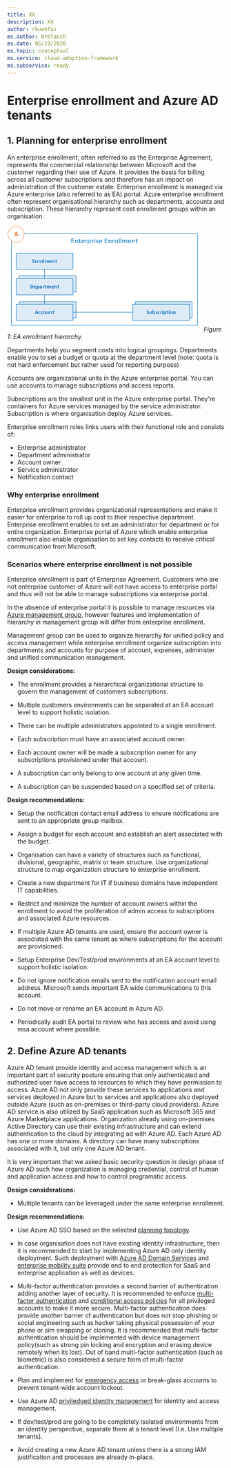 ```yaml
---
title: XX
description: XX
author: rkuehfus
ms.author: brblanch
ms.date: 05/19/2020
ms.topic: conceptual
ms.service: cloud-adoption-framework
ms.subservice: ready
---
```


# Enterprise enrollment and Azure AD tenants

## 1. Planning for enterprise enrollment

An enterprise enrollment, often referred to as the Enterprise Agreement, represents the commercial relationship between Microsoft and the customer regarding their use of Azure. It provides the basis for billing across all customer subscriptions and therefore has an impact on administration of the customer estate. Enterprise enrollment is managed via Azure enterprise (also referred to as EA) portal. Azure enterprise enrollment often represent organisational hierarchy such as departments, accounts and subscription. These hierarchy represent cost enrollment groups within an organisation.

![Azure EA hierarchies.](./media/ea.png)
_Figure 1: EA enrollment hierarchy._

Departments help you segment costs into logical groupings. Departments enable you to set a budget or quota at the department level (note: quota is not hard enforcement but rather used for reporting purpose)

Accounts are organizational units in the Azure enterprise portal. You can use accounts to manage subscriptions and access reports.

Subscriptions are the smallest unit in the Azure enterprise portal. They're containers for Azure services managed by the service administrator. Subscription is where organisation deploy Azure services.

Enterprise enrollment roles links users with their functional role and consists of:

- Enterprise administrator
- Department administrator
- Account owner
- Service administrator
- Notification contact

### Why enterprise enrollment

Enterprise enrollment provides organizational representations and make it easier for enterprise to roll up cost to their respective department. Enterprise enrollment enables to set an administrator for department or for entire organization. Enterprise portal of Azure which enable enterprise enrollment also enable organisation to set key contacts to receive critical communication from Microsoft.

### Scenarios where enterprise enrollment is not possible

Enterprise enrollment is part of Enterprise Agreement. Customers who are not enterprise customer of Azure will not have access to enterprise portal and thus will not be able to manage subscriptions via enterprise portal.

In the absence of enterprise portal it is possible to manage resources via [Azure management group](https://docs.microsoft.com/azure/governance/management-groups/overview), however features and implementation of hierarchy in management group will differ from enterprise enrollment.

Management group can be used to organize hierarchy for unified policy and access management while enterprise enrollment organize subscription into departments and accounts for purpose of account, expenses, administer and unified communication management.

**Design considerations:**

- The enrollment provides a hierarchical organizational structure to govern the management of customers subscriptions.

- Multiple customers environments can be separated at an EA account level to support holistic isolation.

- There can be multiple administrators appointed to a single enrollment.

- Each subscription must have an associated account owner.

- Each account owner will be made a subscription owner for any subscriptions provisioned under that account.

- A subscription can only belong to one account at any given time.

- A subscription can be suspended based on a specified set of criteria.

**Design recommendations:**

- Setup the notification contact email address to ensure notifications are sent to an appropriate group mailbox.

- Assign a budget for each account and establish an alert associated with the budget.

- Organisation can have a variety of structures such as functional, divisional, geographic, matrix or team structure. Use organizational structure to map organization structure to enterprise enrollment.

- Create a new department for IT if business domains have independent IT capabilities.

- Restrict and minimize the number of account owners within the enrollment to avoid the proliferation of admin access to subscriptions and associated Azure resources.

- If multiple Azure AD tenants are used, ensure the account owner is associated with the same tenant as where subscriptions for the account are provisioned.

- Setup Enterprise Dev/Test/prod environments at an EA account level to support holistic isolation.

- Do not ignore notification emails sent to the notification account email address. Microsoft sends important EA wide communications to this account.

- Do not move or rename an EA account in Azure AD.

- Periodically audit EA portal to review who has access and avoid using msa account where possible.

## 2. Define Azure AD tenants

Azure AD tenant provide identity and access management which is an important part of security posture ensuring that only authenticated and authorized user have access to resources to which they have permission to access. Azure AD not only provide these services to applications and services deployed in Azure but to services and applications also deployed outside Azure (such as on-premises or third-party cloud providers). Azure AD service is also utilized by SaaS application such as Microsoft 365 and Azure Marketplace applications. Organization already using on-premises Active Directory can use their existing infrastructure and can extend authentication to the cloud by integrating ad with Azure AD. Each Azure AD has one or more domains. A directory can have many subscriptions associated with it, but only one Azure AD tenant.

It is very important that we asked basic security question in design phase of Azure AD such how organization is managing credential, control of human and application access and how to control programatic access.

**Design considerations:**

- Multiple tenants can be leveraged under the same enterprise enrollment.

**Design recommendations:**

- Use Azure AD SSO based on the selected [planning topology](https://docs.microsoft.com/azure/active-directory/hybrid/plan-connect-topologies).

- In case organisation does not have existing identity infrastructure, then it is recommended to start by implementing Azure AD only identity deployment. Such deployment with [Azure AD Domain Services](https://docs.microsoft.com/azure/active-directory-domain-services/) and [enterprise mobility suite](https://docs.microsoft.com/mem/intune/fundamentals/what-is-intune) provide end to end protection for SaaS and enterprise application as well as devices.

- Multi-factor authentication provides a second barrier of authentication adding another layer of security. It is recommended to enforce [multi-factor authentication](https://docs.microsoft.com/azure/active-directory/authentication/concept-mfa-howitworks) and  [conditional access policies](https://docs.microsoft.com/azure/active-directory/conditional-access/overview) for all privileged accounts to make it more secure. Multi-factor authentication does provide another barrier of authentication but does not stop phishing or social engineering such as hacker taking physical possession of your phone or sim swapping or cloning. It is recommended that multi-factor authentication should be implemented with device management policy(such as strong pin locking and encryption and erasing device remotely when its lost). Out of band multi-factor authentication (such as biometric) is also considered a secure form of multi-factor authentication.

- Plan and implement for [emergency access](https://docs.microsoft.com/azure/active-directory/users-groups-roles/directory-emergency-access) or break-glass accounts to prevent tenant-wide account lockout.

- Use Azure AD [priviledged identity management](https://docs.microsoft.com/azure/active-directory/privileged-identity-management/pim-configure) for identity and access management.

- If dev/test/prod are going to be completely isolated environments from an identity perspective, separate them at a tenant level (I.e. Use multiple tenants).

- Avoid creating a new Azure AD tenant unless there is a strong IAM justification and processes are already in-place.
